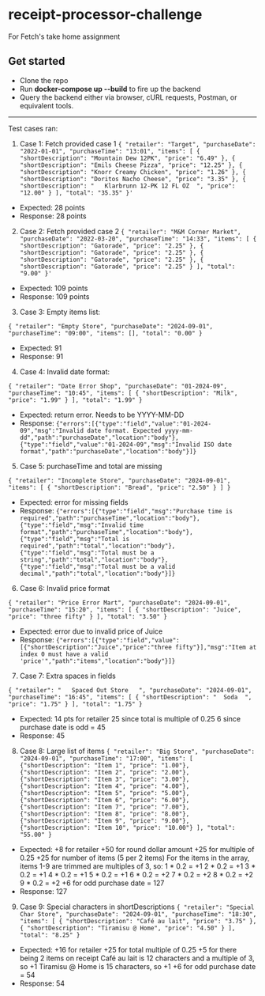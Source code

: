 # receipt-processor-challenge
For Fetch's take home assignment

## Get started
* Clone the repo
* Run **docker-compose up --build** to fire up the backend
* Query the backend either via browser, cURL requests, Postman, or equivalent tools.

---
Test cases ran:

1. Case 1: Fetch provided case 1
`{
      "retailer": "Target",
      "purchaseDate": "2022-01-01",
      "purchaseTime": "13:01",
      "items": [
        {
          "shortDescription": "Mountain Dew 12PK",
          "price": "6.49"
        },
        {
          "shortDescription": "Emils Cheese Pizza",
          "price": "12.25"
        },
        {
          "shortDescription": "Knorr Creamy Chicken",
          "price": "1.26"
        },
        {
          "shortDescription": "Doritos Nacho Cheese",
          "price": "3.35"
        },
        {
          "shortDescription": "   Klarbrunn 12-PK 12 FL OZ  ",
          "price": "12.00"
        }
      ],
      "total": "35.35"
}'`
   
- Expected: 28 points
- Response: 28 points

2. Case 2: Fetch provided case 2
`{
      "retailer": "M&M Corner Market",
      "purchaseDate": "2022-03-20",
      "purchaseTime": "14:33",
      "items": [
        {
          "shortDescription": "Gatorade",
          "price": "2.25"
        },
        {
          "shortDescription": "Gatorade",
          "price": "2.25"
        },
        {
          "shortDescription": "Gatorade",
          "price": "2.25"
        },
        {
          "shortDescription": "Gatorade",
          "price": "2.25"
        }
      ],
      "total": "9.00"
}'`
   
- Expected: 109 points
- Response: 109 points

3. Case 3: Empty items list:

`{
      "retailer": "Empty Store",
      "purchaseDate": "2024-09-01",
      "purchaseTime": "09:00",
      "items": [],
      "total": "0.00"
}`
         
- Expected: 91
- Response: 91

4. Case 4: Invalid date format:

`{
      "retailer": "Date Error Shop",
      "purchaseDate": "01-2024-09",
      "purchaseTime": "10:45",
      "items": [
        {
          "shortDescription": "Milk",
          "price": "1.99"
        }
      ],
      "total": "1.99"
}`
         
- Expected: return error. Needs to be YYYY-MM-DD
- Response: 
`{"errors":[{"type":"field","value":"01-2024-09","msg":"Invalid date format. Expected yyyy-mm-dd","path":"purchaseDate","location":"body"},{"type":"field","value":"01-2024-09","msg":"Invalid ISO date format","path":"purchaseDate","location":"body"}]}`

5. Case 5: purchaseTime and total are missing

`{
      "retailer": "Incomplete Store",
      "purchaseDate": "2024-09-01",
      "items": [
        {
          "shortDescription": "Bread",
          "price": "2.50"
        }
      ]
}`

- Expected: error for missing fields
- Response: `{"errors":[{"type":"field","msg":"Purchase time is required","path":"purchaseTime","location":"body"},{"type":"field","msg":"Invalid time format","path":"purchaseTime","location":"body"},{"type":"field","msg":"Total is required","path":"total","location":"body"},{"type":"field","msg":"Total must be a string","path":"total","location":"body"},{"type":"field","msg":"Total must be a valid decimal","path":"total","location":"body"}]}`

6. Case 6: Invalid price format

`{
      "retailer": "Price Error Mart",
      "purchaseDate": "2024-09-01",
      "purchaseTime": "15:20",
      "items": [
        {
          "shortDescription": "Juice",
          "price": "three fifty"
        }
      ],
      "total": "3.50"
}`
         
- Expected: error due to invalid price of Juice
- Response: `{"errors":[{"type":"field","value":[{"shortDescription":"Juice","price":"three fifty"}],"msg":"Item at index 0 must have a valid 'price'","path":"items","location":"body"}]}`

7. Case 7: Extra spaces in fields

`{
      "retailer": "   Spaced Out Store   ",
      "purchaseDate": "2024-09-01",
      "purchaseTime": "16:45",
      "items": [
        {
          "shortDescription": "  Soda  ",
          "price": "1.75"
        }
      ],
      "total": "1.75"
}`

- Expected: 
14 pts for retailer
25 since total is multiple of 0.25
6 since purchase date is odd
= 45
- Response: 45

8. Case 8: Large list of items
`{
     "retailer": "Big Store",
     "purchaseDate": "2024-09-01",
     "purchaseTime": "17:00",
     "items": [
       {"shortDescription": "Item 1", "price": "1.00"},
       {"shortDescription": "Item 2", "price": "2.00"},
       {"shortDescription": "Item 3", "price": "3.00"},
       {"shortDescription": "Item 4", "price": "4.00"},
       {"shortDescription": "Item 5", "price": "5.00"},
       {"shortDescription": "Item 6", "price": "6.00"},
       {"shortDescription": "Item 7", "price": "7.00"},
       {"shortDescription": "Item 8", "price": "8.00"},
       {"shortDescription": "Item 9", "price": "9.00"},
       {"shortDescription": "Item 10", "price": "10.00"}
     ],
     "total": "55.00"
}`

- Expected:
+8 for retailer
+50 for round dollar amount
+25 for multiple of 0.25
+25 for number of items (5 per 2 items)
For the items in the array, items 1-9 are trimmed are multiples of 3, so:
1 * 0.2 = +1
2 * 0.2 = +1
3 * 0.2 = +1
4 * 0.2 = +1
5 * 0.2 = +1
6 * 0.2 = +2
7 * 0.2 = +2
8 * 0.2 = +2
9 * 0.2 = +2
+6 for odd purchase date
= 127
- Response: 127

9. Case 9: Special characters in shortDescriptions
`{
     "retailer": "Special Char Store",
     "purchaseDate": "2024-09-01",
     "purchaseTime": "18:30",
     "items": [
       {
         "shortDescription": "Café au lait",
         "price": "3.75"
       },
       {
         "shortDescription": "Tiramisu @ Home",
         "price": "4.50"
       }
     ],
     "total": "8.25"
}`
- Expected:
+16 for retailer
+25 for total multiple of 0.25
+5 for there being 2 items on receipt
Café au lait is 12 characters and a multiple of 3, so +1
Tiramisu @ Home is 15 characters, so +1
+6 for odd purchase date
= 54
- Response: 54
